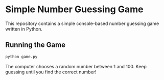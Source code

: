 # Simple Number Guessing Game

This repository contains a simple console-based number guessing game written in Python.

## Running the Game

```bash
python game.py
```

The computer chooses a random number between 1 and 100. Keep guessing until you find the correct number!
